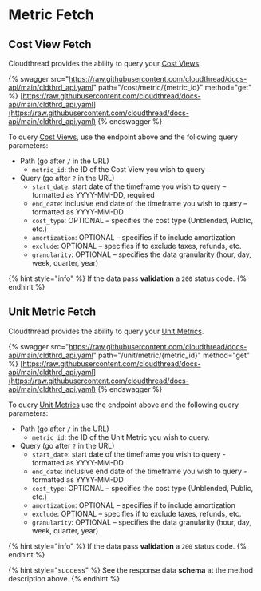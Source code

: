 # Metric Fetch

## Cost View Fetch

Cloudthread provides the ability to query your [Cost Views](http://127.0.0.1:5000/s/XCkDKj2xeiQhlyRGF6Wr/fundamentals/cost-transparency/key-concepts/cost-view "mention").

{% swagger src="https://raw.githubusercontent.com/cloudthread/docs-api/main/cldthrd_api.yaml" path="/cost/metric/{metric_id}" method="get" %}
[https://raw.githubusercontent.com/cloudthread/docs-api/main/cldthrd_api.yaml](https://raw.githubusercontent.com/cloudthread/docs-api/main/cldthrd_api.yaml)
{% endswagger %}

To query [Cost Views](http://127.0.0.1:5000/s/XCkDKj2xeiQhlyRGF6Wr/fundamentals/cost-transparency/key-concepts/cost-view "mention"), use the endpoint above and the following query parameters:

* Path (go after `/` in the URL)
  * `metric_id`: the ID of the Cost View you wish to query
* Query (go after `?` in the URL)
  * `start_date`: start date of the timeframe you wish to query – formatted as YYYY-MM-DD, required
  * `end_date`: inclusive end date of the timeframe you wish to query – formatted as YYYY-MM-DD
  * `cost_type`: OPTIONAL – specifies the cost type (Unblended, Public, etc.)
  * `amortization`: OPTIONAL – specifies if to include amortization
  * `exclude`: OPTIONAL – specifies if to exclude taxes, refunds, etc.
  * `granularity`: OPTIONAL – specifies the data granularity (hour, day, week, quarter, year)

{% hint style="info" %}
If the data pass **validation** a `200` status code.
{% endhint %}

## Unit Metric Fetch

Cloudthread provides the ability to query your [Unit Metrics](http://127.0.0.1:5000/s/XCkDKj2xeiQhlyRGF6Wr/fundamentals/unit-metrics/key-concepts/unit-metric "mention").

{% swagger src="https://raw.githubusercontent.com/cloudthread/docs-api/main/cldthrd_api.yaml" path="/unit/metric/{metric_id}" method="get" %}
[https://raw.githubusercontent.com/cloudthread/docs-api/main/cldthrd_api.yaml](https://raw.githubusercontent.com/cloudthread/docs-api/main/cldthrd_api.yaml)
{% endswagger %}

To query [Unit Metrics](http://127.0.0.1:5000/s/XCkDKj2xeiQhlyRGF6Wr/fundamentals/unit-metrics/key-concepts/unit-metric "mention") use the endpoint above and the following query parameters:

* Path (go after `/` in the URL)
  * `metric_id`: the ID of the Unit Metric you wish to query.
* Query (go after `?` in the URL)
  * `start_date`: start date of the timeframe you wish to query - formatted as YYYY-MM-DD
  * `end_date`: inclusive end date of the timeframe you wish to query - formatted as YYYY-MM-DD
  * `cost_type`: OPTIONAL – specifies the cost type (Unblended, Public, etc.)
  * `amortization`: OPTIONAL – specifies if to include amortization
  * `exclude`: OPTIONAL – specifies if to exclude taxes, refunds, etc.
  * `granularity`: OPTIONAL – specifies the data granularity (hour, day, week, quarter, year)

{% hint style="info" %}
If the data pass **validation** a `200` status code.
{% endhint %}

{% hint style="success" %}
See the response data **schema** at the method description above.
{% endhint %}
